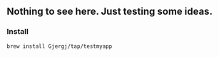 ## Nothing to see here. Just testing some ideas.


### Install
```bash
brew install Gjergj/tap/testmyapp
```